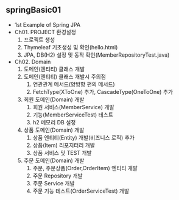 ## springBasic01
  + 1st Example of Spring JPA
  + Ch01. PROJECT 환경설정
    1. 프로젝트 생성
    2. Thymeleaf 기초생성 및 확인(hello.html)
    3. JPA, DB(H2) 설정 및 동작 확인(MemberRepositoryTest.java)    
  + Ch02. Domain
    1. 도메인(엔티티) 클래스 개발
    2. 도메인(엔티티) 클래스 개발시 주의점
       1. 연관관계 메서드(양방향 편의 메서드)
       2. FetchType(XToOne) 추가, CascadeType(OneToOne) 추가
    3. 회원 도메인(Domain) 개발
       1. 회원 서비스(MemberService) 개발
       2. 기능(MemberServiceTest) 테스트
       3. h2 메모리 DB 설정
    4. 상품 도메인(Domain) 개발
       1. 상품 엔티티(Entity) 개발(비즈니스 로직) 추가 
       2. 상품(Item) 리포지터리 개발
       3. 상품 서비스 및 TEST 개발
    5. 주문 도메인(Domain) 개발
       1. 주문, 주문상품(Order,OrderItem) 엔티티 개발
       2. 주문 Repository 개발
       3. 주문 Service 개발
       4. 주문 기능 테스트(OrderServiceTest) 개발